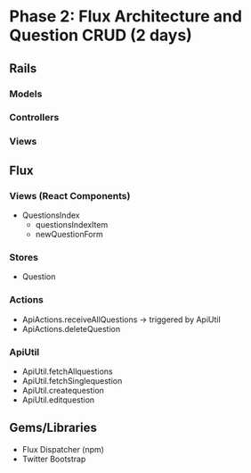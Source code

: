 # Phase 2: Flux Architecture and Question CRUD (2 days)

## Rails
### Models

### Controllers

### Views

## Flux
### Views (React Components)
* QuestionsIndex
  - questionsIndexItem
  - newQuestionForm

### Stores
* Question

### Actions
* ApiActions.receiveAllQuestions -> triggered by ApiUtil
* ApiActions.deleteQuestion


### ApiUtil
* ApiUtil.fetchAllquestions
* ApiUtil.fetchSinglequestion
* ApiUtil.createquestion
* ApiUtil.editquestion


## Gems/Libraries
* Flux Dispatcher (npm)
* Twitter Bootstrap
